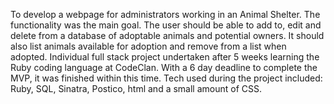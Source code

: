 To develop a webpage for administrators working in an Animal Shelter. The functionality was the main goal. 
The user should be able to add to, edit and delete from a database of adoptable animals and potential owners.
It should also list animals available for adoption and remove from a list when adopted.
Individual full stack project undertaken after 5 weeks learning the Ruby coding language at CodeClan.
With a 6 day deadline to complete the MVP, it was finished within this time.
Tech used during the project included: Ruby, SQL, Sinatra, Postico, html and a small amount of CSS.
